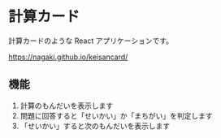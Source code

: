 # 計算カード

計算カードのような React アプリケーションです。

https://nagaki.github.io/keisancard/

## 機能

1. 計算のもんだいを表示します
2. 問題に回答すると「せいかい」か「まちがい」を判定します
3. 「せいかい」すると次のもんだいを表示します

